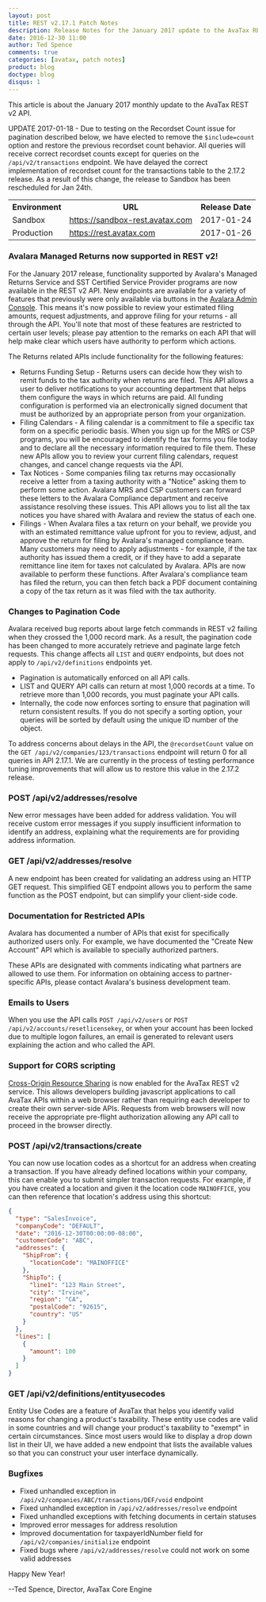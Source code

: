 ```yaml
---
layout: post
title: REST v2.17.1 Patch Notes
description: Release Notes for the January 2017 update to the AvaTax REST v2 API.
date: 2016-12-30 11:00
author: Ted Spence
comments: true
categories: [avatax, patch notes]
product: blog
doctype: blog
disqus: 1
---
```


This article is about the January 2017 monthly update to the AvaTax REST v2 API.

UPDATE 2017-01-18 - Due to testing on the Recordset Count issue for pagination described below, we have elected to remove the `$include=count` option and restore the previous recordset count behavior.  All queries will receive correct recordset counts except for queries on the `/api/v2/transactions` endpoint.  We have delayed the correct implementation of recordset count for the transactions table to the 2.17.2 release.  As a result of this change, the release to Sandbox has been rescheduled for Jan 24th.

<div class="mobile-table">
  <table class="styled-table">
    <tr>
      <th>Environment</th>
      <th>URL</th>
      <th>Release Date</th>
    </tr>
    <tr>
      <td>Sandbox</td>
          <td><a href="https://sandbox-rest.avatax.com">https://sandbox-rest.avatax.com</a></td>
      <td>2017-01-24</td>
    </tr>
    <tr>
      <td>Production</td>
          <td><a href="https://rest.avatax.com">https://rest.avatax.com</a></td>
      <td>2017-01-26</td>
    </tr>
  </table>
</div>

<h3>Avalara Managed Returns now supported in REST v2!</h3>

For the January 2017 release, functionality supported by Avalara's Managed Returns Service and SST Certified Service Provider programs are now available in the REST v2 API.  New endpoints are available for a variety of features that previously were only available via buttons in the <a href="https://admin-avatax.avalara.net">Avalara Admin Console</a>.  This means it's now possible to review your estimated filing amounts, request adjustments, and approve filing for your returns - all through the API.  You'll note that most of these features are restricted to certain user levels; please pay attention to the remarks on each API that will help make clear which users have authority to perform which actions.

The Returns related APIs include functionality for the following features:

<ul class="normal">
    <li>Returns Funding Setup - Returns users can decide how they wish to remit funds to the tax authority when returns are filed.  This API allows a user to deliver notifications to your accounting department that helps them configure the ways in which returns are paid.  All funding configuration is performed via an electronically signed document that must be authorized by an appropriate person from your organization.</li>
    <li>Filing Calendars - A filing calendar is a commitment to file a specific tax form on a specific periodic basis.  When you sign up for the MRS or CSP programs, you will be encouraged to identify the tax forms you file today and to declare all the necessary information required to file them.  These new APIs allow you to review your current filing calendars, request changes, and cancel change requests via the API.</li>
    <li>Tax Notices - Some companies filing tax returns may occasionally receive a letter from a taxing authority with a "Notice" asking them to perform some action.  Avalara MRS and CSP customers can forward these letters to the Avalara Compliance department and receive assistance resolving these issues.  This API allows you to list all the tax notices you have shared with Avalara and review the status of each one.</li>
    <li>Filings - When Avalara files a tax return on your behalf, we provide you with an estimated remittance value upfront for you to review, adjust, and approve the return for filing by Avalara's managed compliance team.  Many customers may need to apply adjustments - for example, if the tax authority has issued them a credit, or if they have to add a separate remittance line item for taxes not calculated by Avalara.  APIs are now available to perform these functions.  After Avalara's compliance team has filed the return, you can then fetch back a PDF document containing a copy of the tax return as it was filed with the tax authority.</li>
</ul>

<h3>Changes to Pagination Code</h3>

Avalara received bug reports about large fetch commands in REST v2 failing when they crossed the 1,000 record mark.  As a result, the pagination code has been changed to more accurately retrieve and paginate large fetch requests.  This change affects all `LIST` and `QUERY` endpoints, but does not apply to `/api/v2/definitions` endpoints yet.

<ul class="normal">
    <li>Pagination is automatically enforced on all API calls.</li>
    <li>LIST and QUERY API calls can return at most 1,000 records at a time.  To retrieve more than 1,000 records, you must paginate your API calls.</li>
    <li>Internally, the code now enforces sorting to ensure that pagination will return consistent results.  If you do not specify a sorting option, your queries will be sorted by default using the unique ID number of the object.</li>
    
</ul>

To address concerns about delays in the API, the `@recordsetCount` value on the `GET /api/v2/companies/123/transactions` endpoint will return 0 for all queries in API 2.17.1.  We are currently in the process of testing performance tuning improvements that will allow us to restore this value in the 2.17.2 release.

<h3>POST /api/v2/addresses/resolve</h3>

New error messages have been added for address validation.  You will receive custom error messages if you supply insufficient information to identify an address, explaining what the requirements are for providing address information.

<h3>GET /api/v2/addresses/resolve</h3>

A new endpoint has been created for validating an address using an HTTP GET request.  This simplified GET endpoint allows you to perform the same function as the POST endpoint, but can simplify your client-side code.

<h3>Documentation for Restricted APIs</h3>

Avalara has documented a number of APIs that exist for specifically authorized users only.  For example, we have documented the "Create New Account" API which is available to specially authorized partners.

These APIs are designated with comments indicating what partners are allowed to use them.  For information on obtaining access to partner-specific APIs, please contact Avalara's business development team.

<h3>Emails to Users</h3>

When you use the API calls `POST /api/v2/users` or `POST /api/v2/accounts/resetlicensekey`, or when your account has been locked due to multiple logon failures, an email is generated to relevant users explaining the action and who called the API.

<h3>Support for CORS scripting</h3>

<a href="https://en.wikipedia.org/wiki/Cross-origin_resource_sharing">Cross-Origin Resource Sharing</a> is now enabled for the AvaTax REST v2 service.  This allows developers building javascript applications to call AvaTax APIs within a web browser rather than requiring each developer to create their own server-side APIs.  Requests from web browsers will now receive the appropriate pre-flight authorization allowing any API call to proceed in the browser directly.

<h3>POST /api/v2/transactions/create</h3>

You can now use location codes as a shortcut for an address when creating a transaction.  If you have already defined locations within your company, this can enable you to submit simpler transaction requests.  For example, if you have created a location and given it the location code `MAINOFFICE`, you can then reference that location's address using this shortcut:

```json
{
  "type": "SalesInvoice",
  "companyCode": "DEFAULT",
  "date": "2016-12-30T00:00:00-08:00",
  "customerCode": "ABC",
  "addresses": {
    "ShipFrom": {
      "locationCode": "MAINOFFICE"
    },
    "ShipTo": {
      "line1": "123 Main Street",
      "city": "Irvine",
      "region": "CA",
      "postalCode": "92615",
      "country": "US"
    }
  },
  "lines": [
    {
      "amount": 100
    }
  ]
}
```

<h3>GET /api/v2/definitions/entityusecodes</h3>

Entity Use Codes are a feature of AvaTax that helps you identify valid reasons for changing a product's taxability.  These entity use codes are valid in some countries and will change your product's taxability to "exempt" in certain circumstances.  Since most users would like to display a drop down list in their UI, we have added a new endpoint that lists the available values so that you can construct your user interface dynamically.

<h3>Bugfixes</h3>

<ul class="normal">
    <li>Fixed unhandled exception in <code class="highlight-rouge">/api/v2/companies/ABC/transactions/DEF/void</code> endpoint</li>
    <li>Fixed unhandled exception in <code class="highlight-rouge">/api/v2/addresses/resolve</code> endpoint</li>
    <li>Fixed unhandled exceptions with fetching documents in certain statuses</li>
    <li>Improved error messages for address resolution</li>
    <li>Improved documentation for taxpayerIdNumber field for <code class="highlight-rouge">/api/v2/companies/initialize</code> endpoint</li>
    <li>Fixed bugs where <code class="highlight-rouge">/api/v2/addresses/resolve</code> could not work on some valid addresses</li>
</ul>

Happy New Year!

--Ted Spence, Director, AvaTax Core Engine
